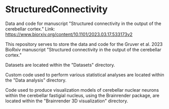 # StructuredConnectivity
Data and code for manuscript "Structured connectivity in the output of the cerebellar cortex." 
Link: https://www.biorxiv.org/content/10.1101/2023.03.17.533173v2


This repository serves to store the data and code for the Gruver et al. 2023 BioRxiv manuscript "Structured connectivity in the output of the cerebellar cortex." 

Datasets are located within the "Datasets" directory.

Custom code used to perform various statistical analyses are located within the "Data analysis" directory.

Code used to produce visualization models of cerebellar nuclear neurons within the cerebellar fastigial nucleus, using the Brainrender package, are located within the "Brainrender 3D visualization" directory.
